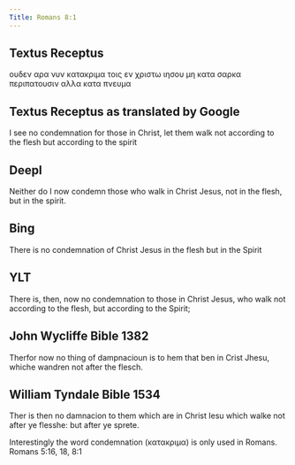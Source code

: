 ```yaml
---
Title: Romans 8:1
---
```


## Textus Receptus

ουδεν αρα νυν κατακριμα τοις εν χριστω ιησου μη κατα σαρκα περιπατουσιν αλλα κατα πνευμα

## Textus Receptus as translated by Google

I see no condemnation for those in Christ, let them walk not according to the flesh but according to the spirit

## Deepl

Neither do I now condemn those who walk in Christ Jesus, not in the flesh, but in the spirit.

## Bing

There is no condemnation of Christ Jesus in the flesh but in the Spirit

## YLT

There is, then, now no condemnation to those in Christ Jesus, who walk not according to the flesh, but according to the Spirit;

## John Wycliffe Bible 1382

 Therfor now no thing of dampnacioun is to hem that ben in Crist Jhesu, whiche wandren not after the flesch.

## William Tyndale Bible 1534

 Ther is then no damnacion to them which are in Christ Iesu which walke not after ye flesshe: but after ye sprete.



Interestingly the word condemnation (κατακριμα) is only used in Romans. Romans 5:16, 18, 8:1